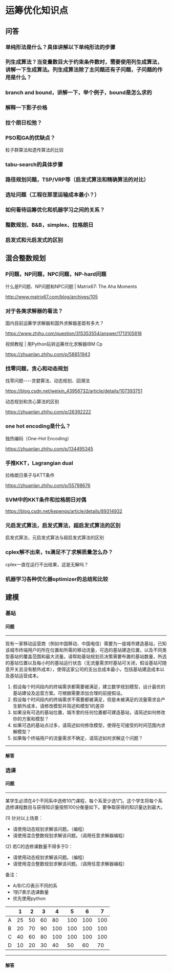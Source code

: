 # 运筹优化知识点

## 问答

### 单纯形法是什么？具体讲解以下单纯形法的步骤

### 列生成算法？当变量数目大于约束条件数时，需要使用列生成算法，讲解一下生成算法。列生成算法除了主问题还有子问题，子问题的作用是什么？

### branch and bound，讲解一下，举个例子，bound是怎么求的

### 解释一下影子价格

### 拉个朗日松弛？

### PSO和GA的优缺点？

粒子群算法和遗传算法的比较

### tabu-search的具体步骤

### 路径规划问题，TSP/VRP等（启发式算法和精确算法的对比）

### 选址问题（工程在那里运输成本最小？）

### 如何看待运筹优化和机器学习之间的关系？

### 整数规划、B&B，simplex、拉格朗日

### 启发式和元启发式的区别

## 混合整数规划

### P问题，NP问题，NPC问题，NP-hard问题

什么是P问题、NP问题和NPC问题 | Matrix67: The Aha Moments

http://www.matrix67.com/blog/archives/105

### 对于各类求解器的看法？

国内目前运筹学求解器和国外求解器差距有多大？

https://www.zhihu.com/question/315353554/answer/1713105618

视频教程 | 用Python玩转运筹优化求解器IBM Cp

https://zhuanlan.zhihu.com/p/58851943

### 找零问题，贪心和动态规划

找零问题----贪婪算法、动态规划、回溯法

https://blog.csdn.net/weixin_43956732/article/details/107393751

动态规划和贪心算法的区别

https://zhuanlan.zhihu.com/p/26392222

### one hot encoding是什么？

独热编码（One-Hot Encoding）

https://zhuanlan.zhihu.com/p/134495345

### 手推KKT，Lagrangian dual

拉格朗日乘子与KTT条件

https://zhuanlan.zhihu.com/p/55798676

### SVM中的KKT条件和拉格朗日对偶

https://blog.csdn.net/kepengs/article/details/89314932

###  元启发式算法，启发式算法，超启发式算法的区别

启发式算法，元启发式算法与超启发式算法的区别

### cplex解不出来，ts满足不了求解质量怎么办？

cplex一直在运行不出结果，这是无解吗？

### 机器学习各种优化器optimizer的总结和比较

## 建模

### 基站

#### 问题

---

现有一家移动运营商（例如中国移动、中国电信）需要为一座城市建造基站，已知该城市终端用户的所在位置和所需的移动流量，可选的基站建造位置，以及不同类型基站的覆盖范围和最大流量。请帮助基站规划员决策需要布置的基站数量，所选的基站位置以及每小时的基站运行状态（无流量需求时基站可关闭，假设基站可随意开关且没有额外成本），使得这家公司的支出总成本最小，包括基站建造成本以及基站运营成本。

1) 假设每个时间段内的终端需求都需要被满足，建立数学规划模型，设计最优的基站建设及运营方案。可根据需要添加合理的前提假设。
2) 假设每个时间段内的终端需求不需要都被满足，但是未被满足的流量需求会产生额外成本，请修改模型并简述和模型1的差异
3) 如果没有可选的基站位置，城市里的任何位置都可建造基站，请简述如何修改你的方案和模型？
4) 如果可选的基站点过多，请简述如何修改模型，使得在可接受的时间范围内求解模型？
5) 如果每个终端用户的流量需求不确定，请简述如何求解这个问题？

---

#### 解答



### 选课

#### 问题

---

某学生必须在4个不同系中选修10门课程，每个系至少选1门。这个学生将每个系选修课程数目与获得知识量按照100分衡量如下。要争取获得的知识量达到最大。

(1) 针对以上场景：

- 请使用动态规划求解该问题。（编程）
- 请使用混合整数规划求解该问题。（调用任意求解器编程）

(2) 若C的选修课数量不得多于D：

- 请使用动态规划求解该问题。（编程）
- 请使用混合整数规划求解该问题。（调用任意求解器编程）

备注：

- A/B/C/D表示不同的系
- 1到7表示选课数量
- 优先使用python

|      | 1    | 2    | 3    | 4    | 5    | 6    | 7    |
| ---- | ---- | ---- | ---- | ---- | ---- | ---- | ---- |
| A    | 25   | 50   | 60   | 80   | 100  | 100  | 100  |
| B    | 20   | 70   | 90   | 100  | 100  | 100  | 100  |
| C    | 40   | 60   | 80   | 100  | 100  | 100  | 100  |
| D    | 10   | 20   | 30   | 40   | 50   | 60   | 70   |

---

#### 解答

